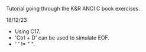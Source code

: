 Tutorial going through the K&R ANCI C book exercises. 

18/12/23
- Using C17.
- 'Ctrl + D' can be used to simulate EOF. 
- ' ' !=  " ".